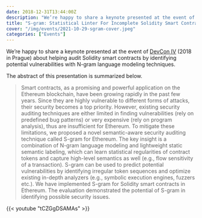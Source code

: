 ```yaml
---
date: 2018-12-31T13:44:00Z
description: "We’re happy to share a keynote presented at the event of DevCon IV (2018 in Prague) about helping audit Solidity smart contracts by identifying potential vulnerabilities with N-gram language modeling techniques."
title: "S-gram: Statistical Linter For Incomplete Solidity Smart Contracts, presented on DevCon IV"
cover: "/img/events/2021-10-29-sgram-cover.jpeg"
categories: ["Events"]
---
```


We’re happy to share a keynote presented at the event of [DevCon IV](https://archive.devcon.org/devcon-4/details/) (2018 in Prague) about helping audit Solidity smart contracts by identifying potential vulnerabilities with N-gram language modeling techniques.

The abstract of this presentation is summarized below.

> Smart contracts, as a promising and powerful application on the Ethereum blockchain, have been growing rapidly in the past few years. Since they are highly vulnerable to different forms of attacks, their security becomes a top priority. However, existing security auditing techniques are either limited in finding vulnerabilities (rely on predefined bug patterns) or very expensive (rely on program analysis), thus are insufficient for Ethereum. To mitigate these limitations, we proposed a novel semantic-aware security auditing technique called S-gram for Ethereum. The key insight is a combination of N-gram language modeling and lightweight static semantic labeling, which can learn statistical regularities of contract tokens and capture high-level semantics as well (e.g., flow sensitivity of a transaction). S-gram can be used to predict potential vulnerabilities by identifying irregular token sequences and optimize existing in-depth analyzers (e.g., symbolic execution engines, fuzzers etc.). We have implemented S-gram for Solidity smart contracts in Ethereum. The evaluation demonstrated the potential of S-gram in identifying possible security issues.

{{< youtube "tCZGgDSAMAs" >}}
